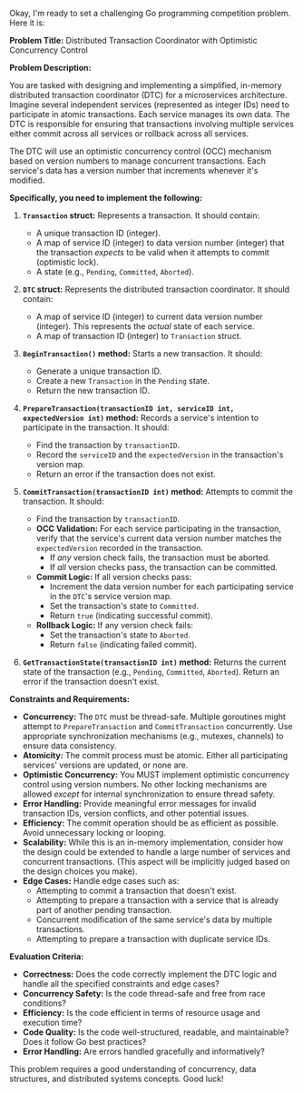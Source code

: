 Okay, I'm ready to set a challenging Go programming competition problem. Here it is:

**Problem Title:** Distributed Transaction Coordinator with Optimistic Concurrency Control

**Problem Description:**

You are tasked with designing and implementing a simplified, in-memory distributed transaction coordinator (DTC) for a microservices architecture.  Imagine several independent services (represented as integer IDs) need to participate in atomic transactions.  Each service manages its own data.  The DTC is responsible for ensuring that transactions involving multiple services either commit across all services or rollback across all services.

The DTC will use an optimistic concurrency control (OCC) mechanism based on version numbers to manage concurrent transactions. Each service's data has a version number that increments whenever it's modified.

**Specifically, you need to implement the following:**

1.  **`Transaction` struct:** Represents a transaction.  It should contain:
    *   A unique transaction ID (integer).
    *   A map of service ID (integer) to data version number (integer) that the transaction *expects* to be valid when it attempts to commit (optimistic lock).
    *   A state (e.g., `Pending`, `Committed`, `Aborted`).

2.  **`DTC` struct:** Represents the distributed transaction coordinator.  It should contain:
    *   A map of service ID (integer) to current data version number (integer). This represents the *actual* state of each service.
    *   A map of transaction ID (integer) to `Transaction` struct.

3.  **`BeginTransaction()` method:** Starts a new transaction.  It should:
    *   Generate a unique transaction ID.
    *   Create a new `Transaction` in the `Pending` state.
    *   Return the new transaction ID.

4.  **`PrepareTransaction(transactionID int, serviceID int, expectedVersion int)` method:** Records a service's intention to participate in the transaction. It should:
    *   Find the transaction by `transactionID`.
    *   Record the `serviceID` and the `expectedVersion` in the transaction's version map.
    *   Return an error if the transaction does not exist.

5.  **`CommitTransaction(transactionID int)` method:** Attempts to commit the transaction. It should:
    *   Find the transaction by `transactionID`.
    *   **OCC Validation:** For each service participating in the transaction, verify that the service's current data version number matches the `expectedVersion` recorded in the transaction.
        *   If *any* version check fails, the transaction must be aborted.
        *   If *all* version checks pass, the transaction can be committed.
    *   **Commit Logic:** If all version checks pass:
        *   Increment the data version number for each participating service in the `DTC`'s service version map.
        *   Set the transaction's state to `Committed`.
        *   Return `true` (indicating successful commit).
    *   **Rollback Logic:** If any version check fails:
        *   Set the transaction's state to `Aborted`.
        *   Return `false` (indicating failed commit).

6.  **`GetTransactionState(transactionID int)` method:** Returns the current state of the transaction (e.g., `Pending`, `Committed`, `Aborted`).  Return an error if the transaction doesn't exist.

**Constraints and Requirements:**

*   **Concurrency:** The `DTC` must be thread-safe. Multiple goroutines might attempt to `PrepareTransaction` and `CommitTransaction` concurrently. Use appropriate synchronization mechanisms (e.g., mutexes, channels) to ensure data consistency.
*   **Atomicity:** The commit process must be atomic. Either all participating services' versions are updated, or none are.
*   **Optimistic Concurrency:**  You MUST implement optimistic concurrency control using version numbers.  No other locking mechanisms are allowed *except* for internal synchronization to ensure thread safety.
*   **Error Handling:**  Provide meaningful error messages for invalid transaction IDs, version conflicts, and other potential issues.
*   **Efficiency:**  The commit operation should be as efficient as possible.  Avoid unnecessary locking or looping.
*   **Scalability:**  While this is an in-memory implementation, consider how the design could be extended to handle a large number of services and concurrent transactions.  (This aspect will be implicitly judged based on the design choices you make).
*   **Edge Cases:** Handle edge cases such as:
    *   Attempting to commit a transaction that doesn't exist.
    *   Attempting to prepare a transaction with a service that is already part of another pending transaction.
    *   Concurrent modification of the same service's data by multiple transactions.
    *   Attempting to prepare a transaction with duplicate service IDs.

**Evaluation Criteria:**

*   **Correctness:** Does the code correctly implement the DTC logic and handle all the specified constraints and edge cases?
*   **Concurrency Safety:** Is the code thread-safe and free from race conditions?
*   **Efficiency:** Is the code efficient in terms of resource usage and execution time?
*   **Code Quality:** Is the code well-structured, readable, and maintainable? Does it follow Go best practices?
*   **Error Handling:** Are errors handled gracefully and informatively?

This problem requires a good understanding of concurrency, data structures, and distributed systems concepts.  Good luck!
